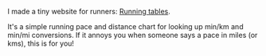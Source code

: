 <!-- slug: 2017/06/21/45 -->
<!-- published: 2017-06-21T10:29:28.754Z -->

I made a tiny website for runners: [Running tables](http://runningtables.info).

It's a simple running pace and distance chart for looking up min/km and min/mi conversions. If it annoys you when someone says a pace in miles (or kms), this is for you!